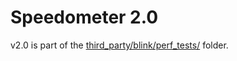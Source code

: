 # Speedometer 2.0

v2.0 is part of the [third_party/blink/perf_tests/](../../blink/perf_tests/Speedometer20) folder.